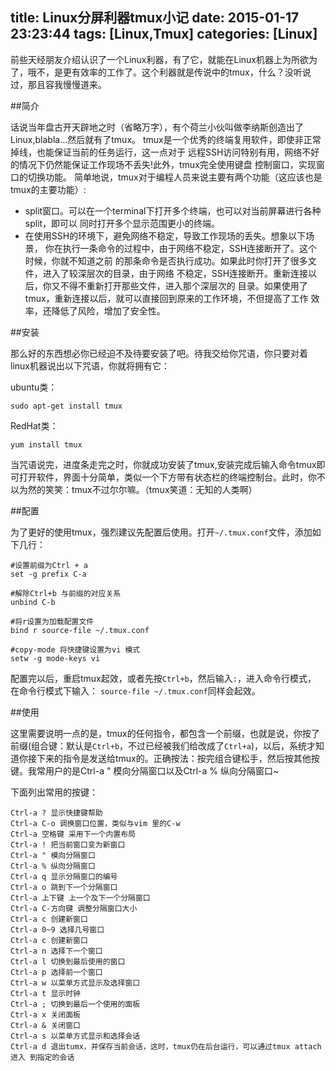 title: Linux分屏利器tmux小记
date: 2015-01-17 23:23:44
tags: [Linux,Tmux]
categories: [Linux]
---

前些天经朋友介绍认识了一个Linux利器，有了它，就能在Linux机器上为所欲为了，哦不，是更有效率的工作了。这个利器就是传说中的tmux，什么？没听说过，那且容我慢慢道来。

##简介

话说当年盘古开天辟地之时（省略万字），有个荷兰小伙叫做李纳斯创造出了Linux,blabla...然后就有了tmux。
tmux是一个优秀的终端复用软件，即使非正常掉线，也能保证当前的任务运行，这一点对于 远程SSH访问特别有用，网络不好的情况下仍然能保证工作现场不丢失!此外，tmux完全使用键盘 控制窗口，实现窗口的切换功能。
简单地说，tmux对于编程人员来说主要有两个功能（这应该也是tmux的主要功能）:
* split窗口。可以在一个terminal下打开多个终端，也可以对当前屏幕进行各种split，即可以 同时打开多个显示范围更小的终端。
* 在使用SSH的环境下，避免网络不稳定，导致工作现场的丢失。想象以下场景， 你在执行一条命令的过程中，由于网络不稳定，SSH连接断开了。这个时候，你就不知道之前 的那条命令是否执行成功。如果此时你打开了很多文件，进入了较深层次的目录，由于网络 不稳定，SSH连接断开。重新连接以后，你又不得不重新打开那些文件，进入那个深层次的 目录。如果使用了tmux，重新连接以后，就可以直接回到原来的工作环境，不但提高了工作 效率，还降低了风险，增加了安全性。

##安装

那么好的东西想必你已经迫不及待要安装了吧。待我交给你咒语，你只要对着linux机器说出以下咒语，你就将拥有它：

ubuntu类：

	sudo apt-get install tmux

RedHat类：
	
	yum install tmux

当咒语说完，进度条走完之时，你就成功安装了tmux,安装完成后输入命令tmux即可打开软件，界面十分简单，类似一个下方带有状态栏的终端控制台。此时，你不以为然的笑笑：tmux不过尔尔嘛。（tmux笑道：无知的人类啊）

##配置

为了更好的使用tmux，强烈建议先配置后使用。打开`~/.tmux.conf`文件，添加如下几行：

	#设置前缀为Ctrl + a
	set -g prefix C-a

	#解除Ctrl+b 与前缀的对应关系
	unbind C-b

	#将r设置为加载配置文件
	bind r source-file ~/.tmux.conf

	#copy-mode 将快捷键设置为vi 模式
	setw -g mode-keys vi

配置完以后，重启tmux起效，或者先按`Ctrl+b`，然后输入`:`，进入命令行模式， 在命令行模式下输入：
`source-file ~/.tmux.conf`同样会起效。

##使用

这里需要说明一点的是，tmux的任何指令，都包含一个前缀，也就是说，你按了前缀(组合键：默认是`Ctrl+b`，不过已经被我们给改成了`Ctrl+a`)，以后，系统才知道你接下来的指令是发送给tmux的。正确按法：按完组合键松手，然后按其他按键。我常用户的是Ctrl-a " 模向分隔窗口以及Ctrl-a % 纵向分隔窗口~

下面列出常用的按键：

	Ctrl-a ? 显示快捷键帮助
	Ctrl-a C-o 调换窗口位置，类似与vim 里的C-w
	Ctrl-a 空格键 采用下一个内置布局
	Ctrl-a ! 把当前窗口变为新窗口
	Ctrl-a " 模向分隔窗口
	Ctrl-a % 纵向分隔窗口
	Ctrl-a q 显示分隔窗口的编号
	Ctrl-a o 跳到下一个分隔窗口
	Ctrl-a 上下键 上一个及下一个分隔窗口
	Ctrl-a C-方向键 调整分隔窗口大小
	Ctrl-a c 创建新窗口
	Ctrl-a 0~9 选择几号窗口
	Ctrl-a c 创建新窗口
	Ctrl-a n 选择下一个窗口
	Ctrl-a l 切换到最后使用的窗口
	Ctrl-a p 选择前一个窗口
	Ctrl-a w 以菜单方式显示及选择窗口
	Ctrl-a t 显示时钟
	Ctrl-a ; 切换到最后一个使用的面板
	Ctrl-a x 关闭面板
	Ctrl-a & 关闭窗口
	Ctrl-a s 以菜单方式显示和选择会话
	Ctrl-a d 退出tumx，并保存当前会话，这时，tmux仍在后台运行，可以通过tmux attach进入 到指定的会话